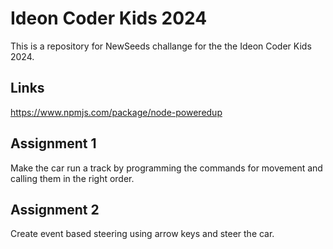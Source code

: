 # Ideon Coder Kids 2024

This is a repository for NewSeeds challange for the the Ideon Coder Kids 2024.

## Links

https://www.npmjs.com/package/node-poweredup


## Assignment 1

Make the car run a track by programming the commands for movement and calling them in the right order.

## Assignment 2

Create event based steering using arrow keys and steer the car.
